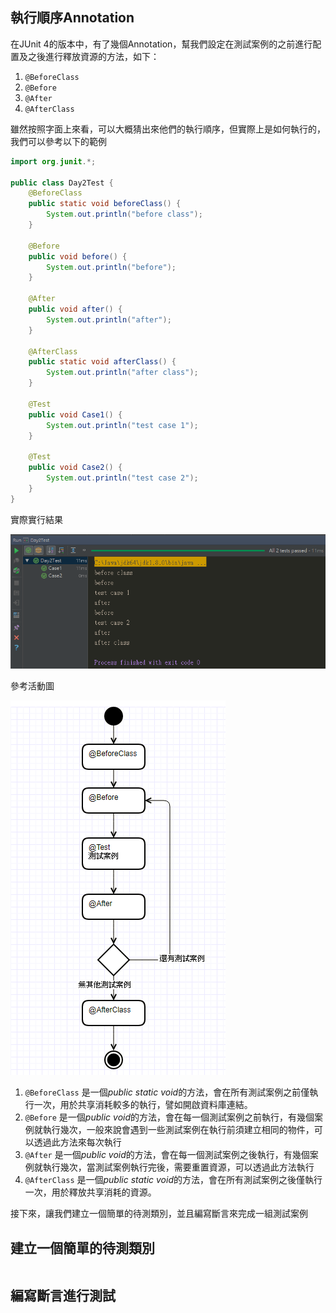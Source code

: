 ## 執行順序Annotation

在JUnit 4的版本中，有了幾個Annotation，幫我們設定在測試案例的之前進行配置及之後進行釋放資源的方法，如下：

1. `@BeforeClass`
2. `@Before`
3. `@After`
4. `@AfterClass`

雖然按照字面上來看，可以大概猜出來他們的執行順序，但實際上是如何執行的，我們可以參考以下的範例

```java
import org.junit.*;

public class Day2Test {
    @BeforeClass
    public static void beforeClass() {
        System.out.println("before class");
    }

    @Before
    public void before() {
        System.out.println("before");
    }

    @After
    public void after() {
        System.out.println("after");
    }

    @AfterClass
    public static void afterClass() {
        System.out.println("after class");
    }

    @Test
    public void Case1() {
        System.out.println("test case 1");
    }

    @Test
    public void Case2() {
        System.out.println("test case 2");
    }
}
```
實際實行結果

![day2-1.png](day2-1.png)

參考活動圖

![day2-2.png](day2-2.png)


1. `@BeforeClass` 是一個*public static void*的方法，會在所有測試案例之前僅執行一次，用於共享消耗較多的執行，譬如開啟資料庫連結。
2. `@Before` 是一個*public void*的方法，會在每一個測試案例之前執行，有幾個案例就執行幾次，一般來說會遇到一些測試案例在執行前須建立相同的物件，可以透過此方法來每次執行
3. `@After` 是一個*public void*的方法，會在每一個測試案例之後執行，有幾個案例就執行幾次，當測試案例執行完後，需要重置資源，可以透過此方法執行
4. `@AfterClass` 是一個*public static void*的方法，會在所有測試案例之後僅執行一次，用於釋放共享消耗的資源。


接下來，讓我們建立一個簡單的待測類別，並且編寫斷言來完成一組測試案例

## 建立一個簡單的待測類別

```java

```

## 編寫斷言進行測試